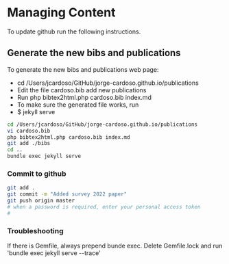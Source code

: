 
Managing Content
=============
To update github run the following instructions.

## Generate the new bibs and publications
To generate the new bibs and publications web page:
+ cd /Users/jcardoso/GitHub/jorge-cardoso.github.io/publications
+ Edit the file cardoso.bib add new publications
+ Run php bibtex2html.php cardoso.bib index.md
+ To make sure the generated file works, run 
+ $ jekyll serve

```bash
cd /Users/jcardoso/GitHub/jorge-cardoso.github.io/publications
vi cardoso.bib
php bibtex2html.php cardoso.bib index.md
git add ./bibs
cd ..
bundle exec jekyll serve
```

### Commit to github
```bash
git add .
git commit -m "Added survey 2022 paper"
git push origin master
# when a password is required, enter your personal access token
# 
```

### Troubleshooting

If there is Gemfile, always prepend bunde exec.
Delete Gemfile.lock and run 'bundle exec jekyll serve --trace' 
